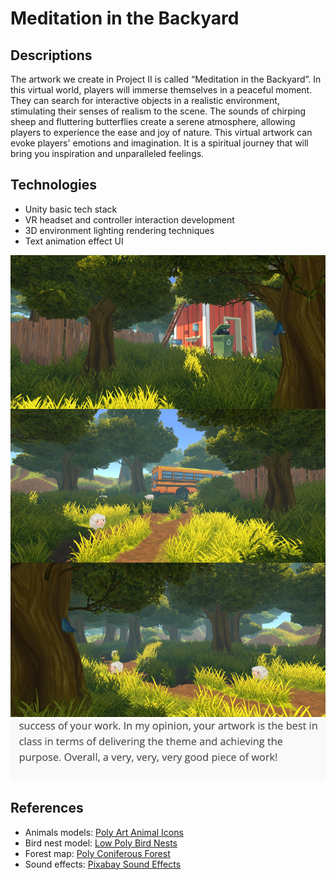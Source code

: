 # Meditation in the Backyard

## Descriptions

The artwork we create in Project II is called “Meditation in the Backyard”. In this virtual world, players will immerse themselves in a peaceful moment. They can search for interactive objects in a realistic environment, stimulating their senses of realism to the scene. The sounds of chirping sheep and fluttering butterflies create a serene atmosphere, allowing players to experience the ease and joy of nature. This virtual artwork can evoke players' emotions and imagination. It is a spiritual journey that will bring you inspiration and unparalleled feelings.

## Technologies

- Unity basic tech stack
- VR headset and controller interaction development
- 3D environment lighting rendering techniques
- Text animation effect UI

![Scene Overview](images/scene_overview.JPG)
![Rating](images/good_job.jpg)

## References

- Animals models: [Poly Art Animal Icons](https://assetstore.unity.com/packages/2d/gui/icons/poly-art-animal-icons-195035)
- Bird nest model: [Low Poly Bird Nests](https://assetstore.unity.com/packages/3d/props/low-poly-bird-nests-229812)
- Forest map: [Poly Coniferous Forest](https://assetstore.unity.com/packages/3d/environments/poly-coniferous-forest-277464)
- Sound effects: [Pixabay Sound Effects](https://pixabay.com/sound-effects/search/sparrow/?pagi=2)
